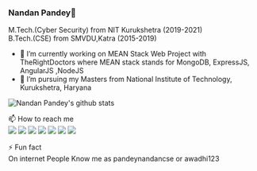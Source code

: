 <!--
**pandeynandancse/pandeynandancse** is a ✨ _special_ ✨ repository because its `README.md` (this file) appears on your GitHub profile.

Here are some ideas to get you started:

- 🔭 I’m currently working on ...
- 🌱 I’m currently learning ...
- 👯 I’m looking to collaborate on ...
- 🤔 I’m looking for help with ...
- 💬 Ask me about ...
- 📫 How to reach me: ...
- 😄 Pronouns: ...
- ⚡ Fun fact: ...
-->









### Nandan Pandey👋
M.Tech.(Cyber Security)  from NIT Kurukshetra (2019-2021)<br>
B.Tech.(CSE) from SMVDU,Katra (2015-2019) 
- 🔭 I’m currently working on MEAN Stack Web Project with TheRightDoctors where MEAN stack stands for MongoDB, ExpressJS, AngularJS ,NodeJS
- 🌱 I’m pursuing my Masters from National Institute of Technology, Kurukshetra, Haryana


![Nandan Pandey's github stats](https://github-readme-stats.vercel.app/api?username=pandeynandancse)

📫 How to reach me<br>
[<img src="https://img.shields.io/badge/twitter-%231DA1F2.svg?&style=for-the-badge&logo=twitter&logoColor=white" />](https://twitter.com/pandeynandancse)
[<img src="https://img.shields.io/badge/medium-%2312100E.svg?&style=for-the-badge&logo=medium&logoColor=white" />](https://medium.com/@pandeynandancse) 
[<img src="https://img.shields.io/badge/linkedin-%230077B5.svg?&style=for-the-badge&logo=linkedin&logoColor=white" />](https://www.linkedin.com/in/nandan-pandey/) [<img src = "https://img.shields.io/badge/instagram-%23E4405F.svg?&style=for-the-badge&logo=instagram&logoColor=white">](https://www.instagram.com/pandeynandancse/) [<img src = "https://img.shields.io/badge/hackerrank-%232EC866.svg?&style=for-the-badge&logo=hackerrank&logoColor=white">](https://www.hackerrank.com/pandeynandancse)
[<img src = "https://img.shields.io/badge/kaggle-%231877F2.svg?&style=for-the-badge&logo=kaggle&logoColor=white">](https://www.kaggle.com/awadhi123)
[<img src="https://img.shields.io/badge/youtube-%231DA1F2.svg?&style=for-the-badge&logo=youtube&logoColor=red" />](https://www.youtube.com/channel/UCUZbFnVZge150B8CVg8GObw)


⚡ Fun fact<br>
On internet People Know me as pandeynandancse or awadhi123
